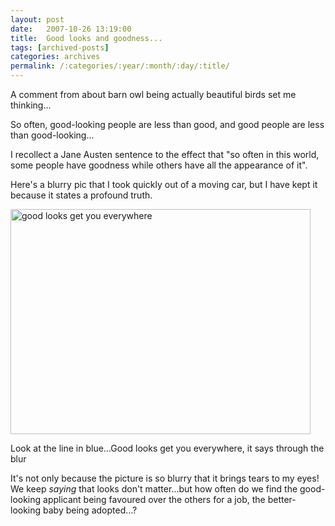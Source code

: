 ```yaml
---
layout: post
date:	2007-10-26 13:19:00
title:  Good looks and goodness...
tags: [archived-posts]
categories: archives
permalink: /:categories/:year/:month/:day/:title/
---
```

A comment from <LJ user="avinash_kj"> about barn owl being actually beautiful birds set me thinking...

So often, good-looking people are less than good, and good people are less than good-looking...

I recollect a Jane Austen sentence to the effect that "so often in this world, some people have goodness while others have all the appearance of it".


Here's a blurry pic that I took quickly out of a moving car, but I have kept it because it states a profound truth. 


<a href="http://www.flickr.com/photos/14175484@N04/1756586366/" title="Photo Sharing"><img src="http://farm3.static.flickr.com/2202/1756586366_b65e527360_o.jpg" width="480" height="360" alt="good looks get you everywhere" /></a>

Look at the line in blue...Good looks get you everywhere, it says through the blur

It's not only because the picture is so blurry that it brings tears to my eyes! We keep *saying* that looks don't matter...but how often do we find the good-looking applicant being favoured over the others for a job, the better-looking baby being adopted...?
